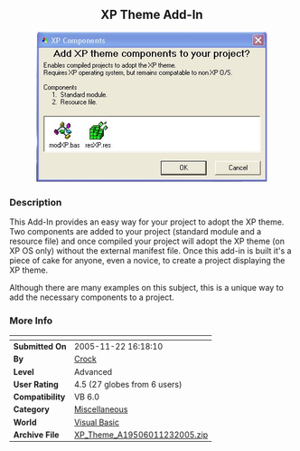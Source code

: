 ﻿<div align="center">

## XP Theme Add\-In

<img src="PIC20051123130418687.jpg">
</div>

### Description

This Add-In provides an easy way for your project to adopt the XP theme. Two components are added to your project (standard module and a resource file) and once compiled your project will adopt the XP theme (on XP OS only) without the external manifest file. Once this add-in is built it's a piece of cake for anyone, even a novice, to create a project displaying the XP theme.

Although there are many examples on this subject, this is a unique way to add the necessary components to a project.
 
### More Info
 


<span>             |<span>
---                |---
**Submitted On**   |2005-11-22 16:18:10
**By**             |[Crock](https://github.com/Planet-Source-Code/PSCIndex/blob/master/ByAuthor/crock.md)
**Level**          |Advanced
**User Rating**    |4.5 (27 globes from 6 users)
**Compatibility**  |VB 6\.0
**Category**       |[Miscellaneous](https://github.com/Planet-Source-Code/PSCIndex/blob/master/ByCategory/miscellaneous__1-1.md)
**World**          |[Visual Basic](https://github.com/Planet-Source-Code/PSCIndex/blob/master/ByWorld/visual-basic.md)
**Archive File**   |[XP\_Theme\_A19506011232005\.zip](https://github.com/Planet-Source-Code/crock-xp-theme-add-in__1-63347/archive/master.zip)








